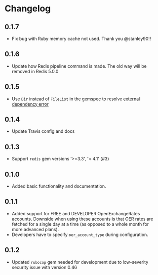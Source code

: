 # Changelog

## 0.1.7
- Fix bug with Ruby memory cache not used. Thank you @stanley90!!

## 0.1.6
- Update how Redis pipeline command is made. The old way will be removed in Redis 5.0.0

## 0.1.5
- Use `Dir` instead of `FileList` in the gemspec to resolve [external dependency error](https://github.com/rubygems/rubygems/issues/3313)

## 0.1.4
- Update Travis config and docs

## 0.1.3
- Support `redis` gem versions '>=3.3', '< 4.1' (#3)

## 0.1.0
- Added basic functionality and documentation.

## 0.1.1
- Added support for FREE and DEVELOPER OpenExchangeRates accounts. Downside when using these accounts is that OER rates are fetched for a single day at a time (as opposed to a whole month for more advanced plans).
- Developers have to specify `oer_account_type` during configuration.

## 0.1.2
- Updated `rubocop` gem needed for development due to low-severity security issue with version 0.46
